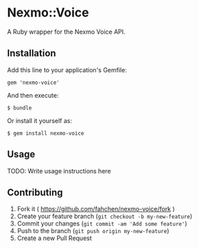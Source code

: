 # Nexmo::Voice

A Ruby wrapper for the Nexmo Voice API.

## Installation

Add this line to your application's Gemfile:

    gem 'nexmo-voice'

And then execute:

    $ bundle

Or install it yourself as:

    $ gem install nexmo-voice

## Usage

TODO: Write usage instructions here

## Contributing

1. Fork it ( https://github.com/fahchen/nexmo-voice/fork )
2. Create your feature branch (`git checkout -b my-new-feature`)
3. Commit your changes (`git commit -am 'Add some feature'`)
4. Push to the branch (`git push origin my-new-feature`)
5. Create a new Pull Request
